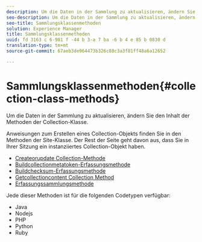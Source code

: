 ```yaml
---
description: Um die Daten in der Sammlung zu aktualisieren, ändern Sie den Inhalt der Methoden der Collection-Klasse.
seo-description: Um die Daten in der Sammlung zu aktualisieren, ändern Sie den Inhalt der Methoden der Collection-Klasse.
seo-title: Sammlungsklassenmethoden
solution: Experience Manager
title: Sammlungsklassenmethoden
uuid: fd 3163 c 6-981 f -44 b 3-a 7 ba -6 b 4 e 85 b 0830 d
translation-type: tm+mt
source-git-commit: 67aeb3de964473b326c88c3a3f81ff48a6a12652

---
```



# Sammlungsklassenmethoden{#collection-class-methods}

Um die Daten in der Sammlung zu aktualisieren, ändern Sie den Inhalt der Methoden der Collection-Klasse.

Anweisungen zum Erstellen eines Collection-Objekts finden Sie in den Methoden der Site-Klasse. Der Rest der Seite geht davon aus, dass Sie in Ihrer Sitzung ein instanziiertes Collection-Objekt haben.

* [Createorupdate Collection-Methode](#r_createorupdate_collection_method)
* [Buildcollectionmetatoken-Erfassungsmethode](#r_buildcollectionmetatoken_collection_method)
* [Buildchecksum-Erfassungsmethode](#r_buildchecksum_collection_method)
* [Getcollectioncontent Collection Method](#t_getcollectioncontent_collection_method)
* [Erfassungssammlungsmethode](#r_geturn_collection_method)

Jede dieser Methoden ist für die folgenden Codetypen verfügbar:

* Java 
* Nodejs
* PHP
* Python
* Ruby

